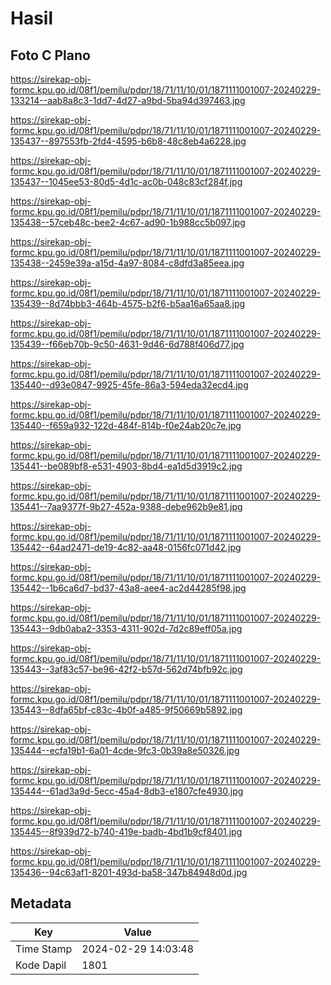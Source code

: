 # Hasil

## Foto C Plano

https://sirekap-obj-formc.kpu.go.id/08f1/pemilu/pdpr/18/71/11/10/01/1871111001007-20240229-133214--aab8a8c3-1dd7-4d27-a9bd-5ba94d397463.jpg

https://sirekap-obj-formc.kpu.go.id/08f1/pemilu/pdpr/18/71/11/10/01/1871111001007-20240229-135437--897553fb-2fd4-4595-b6b8-48c8eb4a6228.jpg

https://sirekap-obj-formc.kpu.go.id/08f1/pemilu/pdpr/18/71/11/10/01/1871111001007-20240229-135437--1045ee53-80d5-4d1c-ac0b-048c83cf284f.jpg

https://sirekap-obj-formc.kpu.go.id/08f1/pemilu/pdpr/18/71/11/10/01/1871111001007-20240229-135438--57ceb48c-bee2-4c67-ad90-1b988cc5b097.jpg

https://sirekap-obj-formc.kpu.go.id/08f1/pemilu/pdpr/18/71/11/10/01/1871111001007-20240229-135438--2459e39a-a15d-4a97-8084-c8dfd3a85eea.jpg

https://sirekap-obj-formc.kpu.go.id/08f1/pemilu/pdpr/18/71/11/10/01/1871111001007-20240229-135439--8d74bbb3-464b-4575-b2f6-b5aa16a65aa8.jpg

https://sirekap-obj-formc.kpu.go.id/08f1/pemilu/pdpr/18/71/11/10/01/1871111001007-20240229-135439--f66eb70b-9c50-4631-9d46-6d788f406d77.jpg

https://sirekap-obj-formc.kpu.go.id/08f1/pemilu/pdpr/18/71/11/10/01/1871111001007-20240229-135440--d93e0847-9925-45fe-86a3-594eda32ecd4.jpg

https://sirekap-obj-formc.kpu.go.id/08f1/pemilu/pdpr/18/71/11/10/01/1871111001007-20240229-135440--f659a932-122d-484f-814b-f0e24ab20c7e.jpg

https://sirekap-obj-formc.kpu.go.id/08f1/pemilu/pdpr/18/71/11/10/01/1871111001007-20240229-135441--be089bf8-e531-4903-8bd4-ea1d5d3919c2.jpg

https://sirekap-obj-formc.kpu.go.id/08f1/pemilu/pdpr/18/71/11/10/01/1871111001007-20240229-135441--7aa9377f-9b27-452a-9388-debe962b9e81.jpg

https://sirekap-obj-formc.kpu.go.id/08f1/pemilu/pdpr/18/71/11/10/01/1871111001007-20240229-135442--64ad2471-de19-4c82-aa48-0156fc071d42.jpg

https://sirekap-obj-formc.kpu.go.id/08f1/pemilu/pdpr/18/71/11/10/01/1871111001007-20240229-135442--1b6ca6d7-bd37-43a8-aee4-ac2d44285f98.jpg

https://sirekap-obj-formc.kpu.go.id/08f1/pemilu/pdpr/18/71/11/10/01/1871111001007-20240229-135443--9db0aba2-3353-4311-902d-7d2c89eff05a.jpg

https://sirekap-obj-formc.kpu.go.id/08f1/pemilu/pdpr/18/71/11/10/01/1871111001007-20240229-135443--3af83c57-be96-42f2-b57d-562d74bfb92c.jpg

https://sirekap-obj-formc.kpu.go.id/08f1/pemilu/pdpr/18/71/11/10/01/1871111001007-20240229-135443--8dfa65bf-c83c-4b0f-a485-9f50669b5892.jpg

https://sirekap-obj-formc.kpu.go.id/08f1/pemilu/pdpr/18/71/11/10/01/1871111001007-20240229-135444--ecfa19b1-6a01-4cde-9fc3-0b39a8e50326.jpg

https://sirekap-obj-formc.kpu.go.id/08f1/pemilu/pdpr/18/71/11/10/01/1871111001007-20240229-135444--61ad3a9d-5ecc-45a4-8db3-e1807cfe4930.jpg

https://sirekap-obj-formc.kpu.go.id/08f1/pemilu/pdpr/18/71/11/10/01/1871111001007-20240229-135445--8f939d72-b740-419e-badb-4bd1b9cf8401.jpg

https://sirekap-obj-formc.kpu.go.id/08f1/pemilu/pdpr/18/71/11/10/01/1871111001007-20240229-135436--94c63af1-8201-493d-ba58-347b84948d0d.jpg


## Metadata

| Key        | Value               |
| ---------- | ------------------- |
| Time Stamp | 2024-02-29 14:03:48 |
| Kode Dapil | 1801                |



